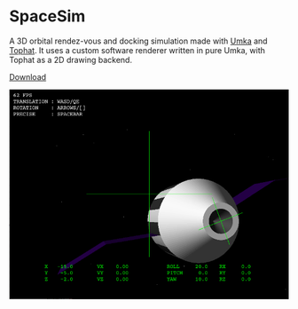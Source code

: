 # SpaceSim
A 3D orbital rendez-vous and docking simulation made with [Umka](https://github.com/vtereshkov/umka-lang) and [Tophat](https://tophat2d.dev/). It uses a custom software renderer written in pure Umka, with Tophat as a 2D drawing backend.

[Download](https://github.com/vtereshkov/space-sim/releases)

![](spacesim.png)
